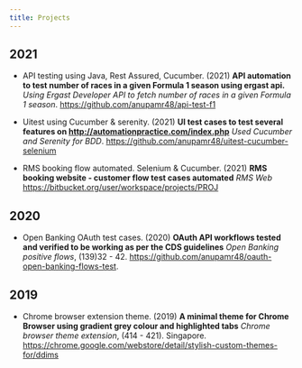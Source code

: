 ```yaml
---
title: Projects
---
```


## 2021

- API testing using Java, Rest Assured, Cucumber. (2021) **API automation to test number of races in a given Formula 1 season using ergast api.** *Using Ergast Developer API to fetch number of races in a given Formula 1 season*. https://github.com/anupamr48/api-test-f1

- Uitest using Cucumber & serenity. (2021) **UI test cases to test several features on http://automationpractice.com/index.php** *Used Cucumber and Serenity for BDD*. https://github.com/anupamr48/uitest-cucumber-selenium

- RMS booking flow automated. Selenium & Cucumber. (2021) **RMS booking website - customer flow test cases automated** *RMS Web* https://bitbucket.org/user/workspace/projects/PROJ

## 2020

- Open Banking OAuth test cases. (2020) **OAuth API workflows tested and verified to be working as per the CDS guidelines** *Open Banking positive flows*, (139)32 - 42. https://github.com/anupamr48/oauth-open-banking-flows-test.

## 2019

- Chrome browser extension theme. (2019) **A minimal theme for Chrome Browser using gradient grey colour and highlighted tabs** *Chrome browser theme extension*, (414 - 421). Singapore. https://chrome.google.com/webstore/detail/stylish-custom-themes-for/ddims
